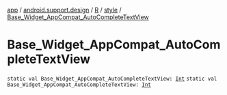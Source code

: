 [app](../../../index.md) / [android.support.design](../../index.md) / [R](../index.md) / [style](index.md) / [Base_Widget_AppCompat_AutoCompleteTextView](./-base_-widget_-app-compat_-auto-complete-text-view.md)

# Base_Widget_AppCompat_AutoCompleteTextView

`static val Base_Widget_AppCompat_AutoCompleteTextView: `[`Int`](https://kotlinlang.org/api/latest/jvm/stdlib/kotlin/-int/index.html)
`static val Base_Widget_AppCompat_AutoCompleteTextView: `[`Int`](https://kotlinlang.org/api/latest/jvm/stdlib/kotlin/-int/index.html)